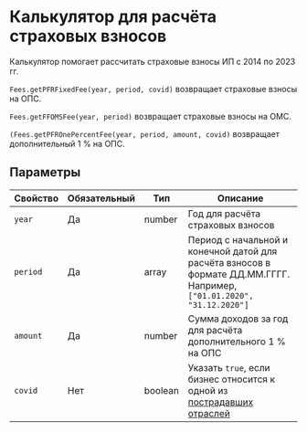 # Калькулятор для расчёта страховых взносов

Калькулятор помогает рассчитать страховые взносы ИП с 2014 по 2023 гг.

`Fees.getPFRFixedFee(year, period, covid)` возвращает страховые взносы на ОПС.

`Fees.getFFOMSFee(year, period)` возвращает страховые взносы на ОМС.

`(Fees.getPFROnePercentFee(year, period, amount, covid)` возвращает дополнительный 1 % на ОПС.

## Параметры

| Свойство | Обязательный | Тип | Описание
| --- | --- | --- | --- |
| `year` | Да | number | Год для расчёта страховых взносов
| `period` | Да | array | Период с начальной и конечной датой для расчёта взносов в формате ДД.ММ.ГГГГ. Например, `["01.01.2020", "31.12.2020"]`
| `amount` | Да | number | Сумма доходов за год для расчёта дополнительного 1 % на ОПС
| `covid` | Нет | boolean | Указать `true`, если бизнес относится к одной из [пострадавших отраслей](https://www.nalog.ru/rn77/business-support-2020/9704514/)
